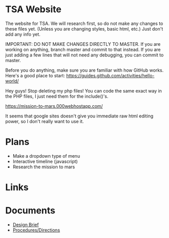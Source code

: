 # TSA Website
The website for TSA.
We will research first, so do not make any changes to these files yet. (Unless you are changing styles, basic html, etc.)  Just don't add any info yet.

IMPORTANT: DO NOT MAKE CHANGES DIRECTLY TO MASTER. If you are working on anything, branch master and commit to that instead.
If you are just adding a few lines that will not need any debugging, you can commit to master.

Before you do anything, make sure you are familiar with how GitHub works. Here's a good place to start: https://guides.github.com/activities/hello-world/

Hey guys! Stop deleting my php files! You can code the same exact way in the PHP files, I just need them for the include()'s.

https://mission-to-mars.000webhostapp.com/

It seems that google sites doesn't give you immediate raw html editing power, so I don't really want to use it.  


# Plans
* Make a dropdown type of menu
* Interactive timeline  (javascript)
* Research the mission to mars

# Links

# Documents

* [Design Brief](https://drive.google.com/open?id=0B0SxAlF2z1IqdHF0YmVsbl9Db3c)
* [Procedures/Directions](https://drive.google.com/open?id=0B0SxAlF2z1IqZC01aVBUZUJFS3c)
